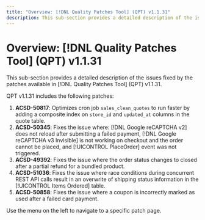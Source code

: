 ```yaml
---
title: "Overview: [!DNL Quality Patches Tool] (QPT) v1.1.31"
description: This sub-section provides a detailed description of the issues fixed by the patches available in [!DNL Quality Patches Tool] (QPT) v1.1.31.
---
```

# Overview: [!DNL Quality Patches Tool] (QPT) v1.1.31

This sub-section provides a detailed description of the issues fixed by the patches available in [!DNL Quality Patches Tool] (QPT) v1.1.31.

QPT v1.1.31 includes the following patches:

1. **ACSD-50817**: Optimizes cron job `sales_clean_quotes` to run faster by adding a composite index on `store_id` and `updated_at` columns in the quote table.
1. **ACSD-50345**: Fixes the issue where: [!DNL Google reCAPTCHA v2] does not reload after submitting a failed payment, [!DNL Google reCAPTCHA v3 Invisible] is not working on checkout and the order cannot be placed, and [!UICONTROL PlaceOrder] event was not triggered.
1. **ACSD-49392**: Fixes the issue where the order status changes to closed after a partial refund for a bundled product.
1. **ACSD-51036**: Fixes the issue where race conditions during concurrent REST API calls result in an overwrite of shipping status information in the [!UICONTROL Items Ordered] table.
1. **ACSD-50858**: Fixes the issue where a coupon is incorrectly marked as used after a failed card payment.

Use the menu on the left to navigate to a specific patch page.

